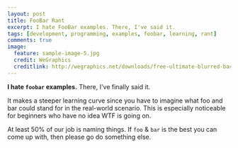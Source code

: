 ```yaml
---
layout: post
title: FooBar Rant
excerpt: I hate FooBar examples. There, I've said it.
tags: [development, programming, examples, foobar, learning, rant]
comments: true
image:
  feature: sample-image-5.jpg
  credit: WeGraphics
  creditlink: http://wegraphics.net/downloads/free-ultimate-blurred-background-pack/
---
```


**I hate `foobar` examples.** There, I've finally said it.

It makes a steeper learning curve since you have to imagine what foo and bar could stand for in the real-world scenario. This is especially noticeable for beginners who have no idea WTF is going on.

At least 50% of our job is naming things. If `foo` & `bar` is the best you can come up with, then please go do something else.
